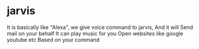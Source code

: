 # jarvis
It is basically like "Alexa", we give voice command to jarvis, And it will Send mail on your behalf It can play music for you Open websites like google youtube etc Based on your command
